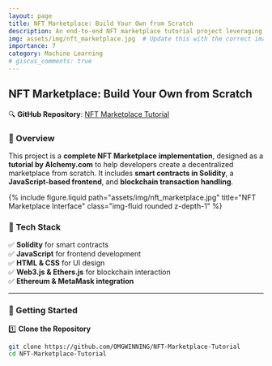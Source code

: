 ```yaml
---
layout: page
title: NFT Marketplace: Build Your Own from Scratch
description: An end-to-end NFT marketplace tutorial project leveraging JavaScript, Solidity, and blockchain transactions.
img: assets/img/nft_marketplace.jpg  # Update this with the correct image path
importance: 7
category: Machine Learning
# giscus_comments: true
---
```


## NFT Marketplace: Build Your Own from Scratch

🔍 **GitHub Repository**: [NFT Marketplace Tutorial](https://github.com/OMGWINNING/NFT-Marketplace-Tutorial)

### 🚀 Overview
This project is a **complete NFT Marketplace implementation**, designed as a **tutorial by Alchemy.com** to help developers create a decentralized marketplace from scratch. It includes **smart contracts in Solidity**, a **JavaScript-based frontend**, and **blockchain transaction handling**.

<div class="row justify-content-sm-center">
    <div class="col-sm-8 mt-3 mt-md-0">
        {% include figure.liquid path="assets/img/nft_marketplace.jpg" title="NFT Marketplace Interface" class="img-fluid rounded z-depth-1" %}
    </div>
</div>

### 🔹 Tech Stack
✅ **Solidity** for smart contracts  
✅ **JavaScript** for frontend development  
✅ **HTML & CSS** for UI design  
✅ **Web3.js & Ethers.js** for blockchain interaction  
✅ **Ethereum & MetaMask integration**  

---

### 📌 Getting Started
1️⃣ **Clone the Repository**  
   ```bash
   git clone https://github.com/OMGWINNING/NFT-Marketplace-Tutorial
   cd NFT-Marketplace-Tutorial
